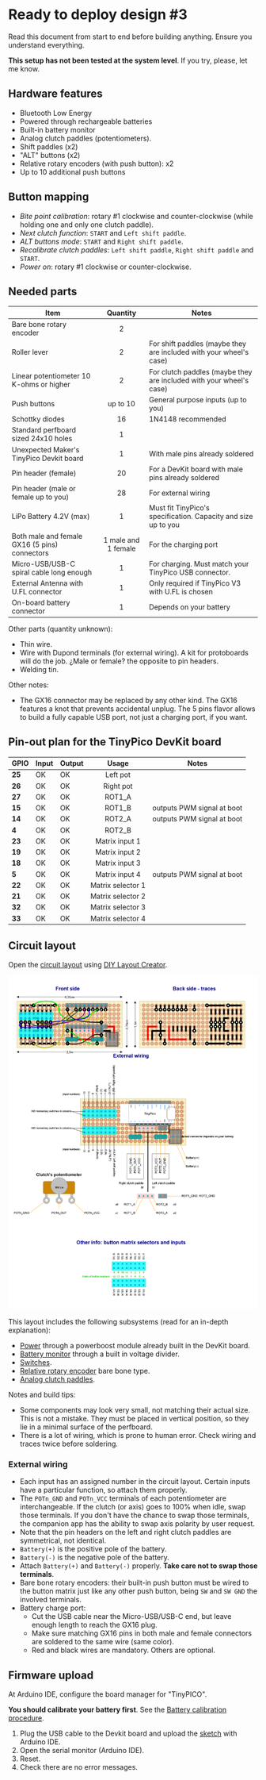 # Ready to deploy design #3

Read this document from start to end before building anything. Ensure you understand everything.

**This setup has not been tested at the system level**. If you try, please, let me know.

## Hardware features

- Bluetooth Low Energy
- Powered through rechargeable batteries
- Built-in battery monitor
- Analog clutch paddles (potentiometers).
- Shift paddles (x2)
- "ALT" buttons (x2)
- Relative rotary encoders (with push button): x2
- Up to 10 additional push buttons

## Button mapping

- *Bite point calibration*: rotary #1 clockwise and counter-clockwise (while holding one and only one clutch paddle).
- *Next clutch function*: `START` and `Left shift paddle`.
- *ALT buttons mode*: `START` and `Right shift paddle`.
- *Recalibrate clutch paddles*: `Left shift paddle`, `Right shift paddle` and `START`.
- *Power on*: rotary #1 clockwise or counter-clockwise.

## Needed parts

| **Item**                                      |    **Quantity**     | Notes                                                               |
| --------------------------------------------- | :-----------------: | ------------------------------------------------------------------- |
| Bare bone rotary encoder                      |          2          |                                                                     |
| Roller lever                                  |          2          | For shift paddles (maybe they are included with your wheel's case)  |
| Linear potentiometer 10 K-ohms or higher      |          2          | For clutch paddles (maybe they are included with your wheel's case) |
| Push buttons                                  |      up to 10       | General purpose inputs (up to you)                                  |
| Schottky diodes                               |         16          | 1N4148 recommended                                                  |
| Standard perfboard sized 24x10 holes          |          1          |                                                                     |
| Unexpected Maker's TinyPico Devkit board      |          1          | With male pins already soldered                                     |
| Pin header (female)                           |         20          | For a DevKit board with male pins already soldered                  |
| Pin header (male or female up to you)         |         28          | For external wiring                                                 |
| LiPo Battery 4.2V (max)                       |          1          | Must fit TinyPico's specification. Capacity and size up to you      |
| Both male and female GX16 (5 pins) connectors | 1 male and 1 female | For the charging port                                               |
| Micro-USB/USB-C spiral cable long enough      |          1          | For charging. Must match your TinyPico USB connector.               |
| External Antenna with U.FL connector          |          1          | Only required if TinyPico V3 with U.FL is chosen                    |
| On-board battery connector                    |          1          | Depends on your battery                                             |

Other parts (quantity unknown):

- Thin wire.
- Wire with Dupond terminals (for external wiring). A kit for protoboards will do the job. ¿Male or female? the opposite to pin headers.
- Welding tin.

Other notes:

- The GX16 connector may be replaced by any other kind. The GX16 features a knot that prevents accidental unplug. The 5 pins flavor allows to build a fully capable USB port, not just a charging port, if you want.

## Pin-out plan for the TinyPico DevKit board

| **GPIO** | **Input** | **Output** |     **Usage**     | **Notes**                  |
| -------- | --------- | ---------- | :---------------: | -------------------------- |
| **25**   | OK        | OK         |     Left pot      |                            |
| **26**   | OK        | OK         |     Right pot     |                            |
| **27**   | OK        | OK         |      ROT1_A       |                            |
| **15**   | OK        | OK         |      ROT1_B       | outputs PWM signal at boot |
| **14**   | OK        | OK         |      ROT2_A       | outputs PWM signal at boot |
| **4**    | OK        | OK         |      ROT2_B       |                            |
| **23**   | OK        | OK         |  Matrix input 1   |                            |
| **19**   | OK        | OK         |  Matrix input 2   |                            |
| **18**   | OK        | OK         |  Matrix input 3   |                            |
| **5**    | OK        | OK         |  Matrix input 4   | outputs PWM signal at boot |
| **22**   | OK        | OK         | Matrix selector 1 |                            |
| **21**   | OK        | OK         | Matrix selector 2 |                            |
| **32**   | OK        | OK         | Matrix selector 3 |                            |
| **33**   | OK        | OK         | Matrix selector 4 |                            |

## Circuit layout

Open the [circuit layout](./setup3.diy) using [DIY Layout Creator](https://github.com/bancika/diy-layout-creator).

![Setup #3 circuit layout](./setup3.png)

This layout includes the following subsystems (read for an in-depth explanation):

- [Power](../../subsystems/Power/Power_en.md) through a powerboost module already built in the DevKit board.
- [Battery monitor](../../subsystems/BatteryMonitor/BatteryMonitor_en.md) through a built in voltage divider.
- [Switches](../../subsystems/Switches/Switches_en.md).
- [Relative rotary encoder](../../subsystems/RelativeRotaryEncoder/RelativeRotaryEncoder_en.md) bare bone type.
- [Analog clutch paddles](../../subsystems/AnalogClutchPaddles/AnalogClutchPaddles_en.md).

Notes and build tips:

- Some components may look very small, not matching their actual size. This is not a mistake. They must be placed in vertical position, so they lie in a minimal surface of the perfboard.
- There is a lot of wiring, which is prone to human error. Check wiring and traces twice before soldering.

### External wiring

- Each input has an assigned number in the circuit layout. Certain inputs have a particular function, so attach them properly.
- The `POTn_GND` and `POTn_VCC` terminals of each potentiometer are interchangeable.
  If the clutch (or axis) goes to 100% when idle, swap those terminals.
  If you don't have the chance to swap those terminals,
  the companion app has the ability to swap axis polarity by user request.
- Note that the pin headers on the left and right clutch paddles are symmetrical, not identical.
- `Battery(+)` is the positive pole of the battery.
- `Battery(-)` is the negative pole of the battery.
- Attach `Battery(+)` and `Battery(-)` properly. **Take care not to swap those terminals**.
- Bare bone rotary encoders: their built-in push button must be wired to the button matrix just like any other push button, being `SW` and `SW GND` the involved terminals.
- Battery charge port:
  - Cut the USB cable near the Micro-USB/USB-C end, but leave enough length to reach the GX16 plug.
  - Make sure matching GX16 pins in both male and female connectors are soldered to the same wire (same color).
  - Red and black wires are mandatory. Others are optional.

## Firmware upload

At Arduino IDE, configure the board manager for "TinyPICO".

**You should calibrate your battery first**. See the [Battery calibration procedure](../../../../src/Firmware/BatteryTools/BatteryCalibration/README.md).

1. Plug the USB cable to the Devkit board and upload the [sketch](../../../../src/Firmware/Setup3/Setup3.ino) with Arduino IDE.
2. Open the serial monitor (Arduino IDE).
3. Reset.
4. Check there are no error messages.
